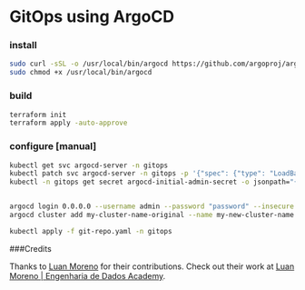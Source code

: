 # GitOps using ArgoCD

### install
```sh
sudo curl -sSL -o /usr/local/bin/argocd https://github.com/argoproj/argo-cd/releases/latest/download/argocd-linux-amd64
sudo chmod +x /usr/local/bin/argocd
```

### build
```sh
terraform init
terraform apply -auto-approve
```

### configure [manual]
```sh
kubectl get svc argocd-server -n gitops
kubectl patch svc argocd-server -n gitops -p '{"spec": {"type": "LoadBalancer"}}'
kubectl -n gitops get secret argocd-initial-admin-secret -o jsonpath="{.data.password}" | base64 -d; echo


argocd login 0.0.0.0 --username admin --password "password" --insecure
argocd cluster add my-cluster-name-original --name my-new-cluster-name

kubectl apply -f git-repo.yaml -n gitops
```

###Credits

Thanks to [Luan Moreno](https://github.com/luanmorenomaciel) for their contributions. Check out their work at [Luan Moreno | Engenharia de Dados Academy](https://www.youtube.com/@LuanMorenoMMaciel).
